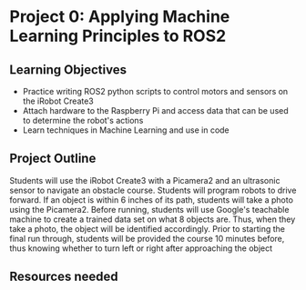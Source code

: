 
# Project 0: Applying Machine Learning Principles to ROS2
## Learning Objectives
- Practice writing ROS2 python scripts to control motors and sensors on the iRobot Create3
- Attach hardware to the Raspberry Pi and access data that can be used to determine the robot's actions
- Learn techniques in Machine Learning and use in code 

## Project Outline
Students will use the iRobot Create3 with a Picamera2 and an ultrasonic sensor to navigate an obstacle course. Students will program robots to drive forward. If an object is within 6 inches of its path, students will take a photo using the Picamera2. Before running, students will use Google's teachable machine to create a trained data set on what 8 objects are. Thus, when they take a photo, the object will be identified accordingly. Prior to starting the final run through, students will be provided the course 10 minutes before, thus knowing whether to turn left or right after approaching the object  

## Resources needed

